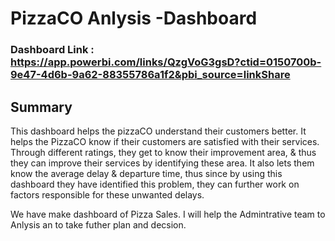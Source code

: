 # PizzaCO Anlysis -Dashboard

### Dashboard Link : https://app.powerbi.com/links/QzgVoG3gsD?ctid=0150700b-9e47-4d6b-9a62-88355786a1f2&pbi_source=linkShare

## Summary

This dashboard helps the pizzaCO understand their customers better. It helps the PizzaCO know if their customers are satisfied with their services. Through different ratings, they get to know their improvement area, & thus they can improve their services by identifying these area. It also lets them know the average delay & departure time, thus since by using this dashboard they have identified this problem, they can further work on factors responsible for these unwanted delays.

 We have make dashboard of Pizza Sales. I will help the Admintrative team to Anlysis an to take futher plan and decsion.
